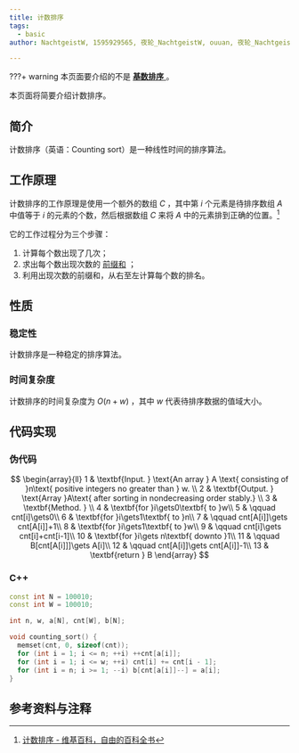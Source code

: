 ```yaml
---
title: 计数排序
tags:
  - basic
author: NachtgeistW, 1595929565, 夜轮_NachtgeistW, ouuan, 夜轮_NachtgeistW, 1595944387

---
```


???+ warning
    本页面要介绍的不是 [ **基数排序** ](radix-sort.md) 。

本页面将简要介绍计数排序。

## 简介

计数排序（英语：Counting sort）是一种线性时间的排序算法。

## 工作原理

计数排序的工作原理是使用一个额外的数组 $C$ ，其中第 $i$ 个元素是待排序数组 $A$ 中值等于 $i$ 的元素的个数，然后根据数组 $C$ 来将 $A$ 中的元素排到正确的位置。[^ref1]

它的工作过程分为三个步骤：

1. 计算每个数出现了几次；
2. 求出每个数出现次数的 [前缀和](prefix-sum.md) ；
3. 利用出现次数的前缀和，从右至左计算每个数的排名。

## 性质

### 稳定性

计数排序是一种稳定的排序算法。

### 时间复杂度

计数排序的时间复杂度为 $O(n+w)$ ，其中 $w$ 代表待排序数据的值域大小。

## 代码实现

### 伪代码

$$
\begin{array}{ll}
1 & \textbf{Input. } \text{An array } A \text{ consisting of }n\text{ positive integers no greater than } w. \\
2 & \textbf{Output. } \text{Array }A\text{ after sorting in nondecreasing order stably.} \\
3 & \textbf{Method. }  \\
4 & \textbf{for }i\gets0\textbf{ to }w\\
5 & \qquad cnt[i]\gets0\\
6 & \textbf{for }i\gets1\textbf{ to }n\\
7 & \qquad cnt[A[i]]\gets cnt[A[i]]+1\\
8 & \textbf{for }i\gets1\textbf{ to }w\\
9 & \qquad cnt[i]\gets cnt[i]+cnt[i-1]\\
10 & \textbf{for }i\gets n\textbf{ downto }1\\
11 & \qquad B[cnt[A[i]]]\gets A[i]\\
12 & \qquad cnt[A[i]]\gets cnt[A[i]]-1\\
13 & \textbf{return } B
\end{array}
$$

### C++

```cpp
const int N = 100010;
const int W = 100010;

int n, w, a[N], cnt[W], b[N];

void counting_sort() {
  memset(cnt, 0, sizeof(cnt));
  for (int i = 1; i <= n; ++i) ++cnt[a[i]];
  for (int i = 1; i <= w; ++i) cnt[i] += cnt[i - 1];
  for (int i = n; i >= 1; --i) b[cnt[a[i]]--] = a[i];
}
```

## 参考资料与注释

[^ref1]:  [计数排序 - 维基百科，自由的百科全书](https://zh.wikipedia.org/wiki/%E8%AE%A1%E6%95%B0%E6%8E%92%E5%BA%8F) 
